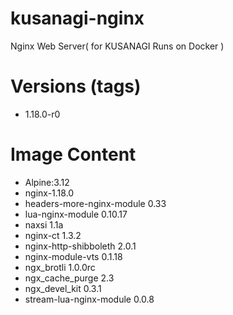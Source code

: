 # kusanagi-nginx

Nginx Web Server( for KUSANAGI Runs on Docker )

# Versions (tags)

- 1.18.0-r0

# Image Content

- Alpine:3.12
- nginx-1.18.0
- headers-more-nginx-module 0.33
- lua-nginx-module 0.10.17
- naxsi 1.1a
- nginx-ct 1.3.2
- nginx-http-shibboleth 2.0.1
- nginx-module-vts 0.1.18
- ngx_brotli 1.0.0rc
- ngx_cache_purge 2.3
- ngx_devel_kit 0.3.1
- stream-lua-nginx-module 0.0.8

